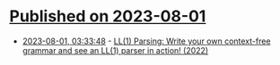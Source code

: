 # [Published on 2023-08-01](index.md)

* [2023-08-01, 03:33:48](https://lobste.rs/s/pg6jcs/ll_1_parsing_write_your_own_context_free) - [LL(1) Parsing: Write your own context-free grammar and see an LL(1) parser in action! (2022)](https://www.cs.princeton.edu/courses/archive/spring22/cos320/LL1/index.html)
